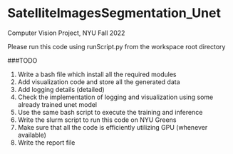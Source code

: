 # SatelliteImagesSegmentation_Unet
Computer Vision Project, NYU Fall 2022

Please run this code using runScript.py from the workspace root directory

###TODO
1. Write a bash file which install all the required modules
2. Add visualization code and store all the generated data
3. Add logging details (detailed)
4. Check the implementation of logging and visualization using some already trained unet model
5. Use the same bash script to execute the training and inference
6. Write the slurm script to run this code on NYU Greens
7. Make sure that all the code is efficiently utilizing GPU (whenever available)
8. Write the report file
